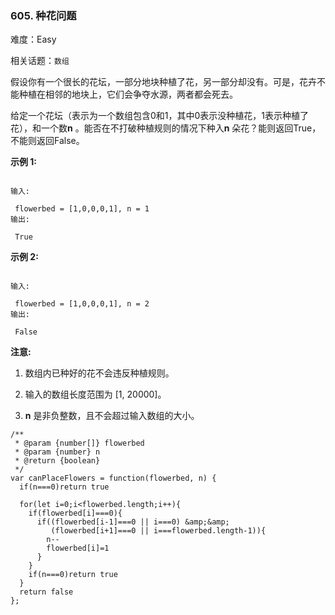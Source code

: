 ### 605. 种花问题

难度：Easy

相关话题：`数组`

假设你有一个很长的花坛，一部分地块种植了花，另一部分却没有。可是，花卉不能种植在相邻的地块上，它们会争夺水源，两者都会死去。



给定一个花坛（表示为一个数组包含0和1，其中0表示没种植花，1表示种植了花），和一个数**n** 。能否在不打破种植规则的情况下种入**n** 朵花？能则返回True，不能则返回False。



**示例 1:** 





```

输入:

 flowerbed = [1,0,0,0,1], n = 1
输出:

 True

```


**示例 2:** 





```

输入:

 flowerbed = [1,0,0,0,1], n = 2
输出:

 False

```


**注意:** 




1. 数组内已种好的花不会违反种植规则。

2. 输入的数组长度范围为 [1, 20000]。

3. **n**  是非负整数，且不会超过输入数组的大小。






```
/**
 * @param {number[]} flowerbed
 * @param {number} n
 * @return {boolean}
 */
var canPlaceFlowers = function(flowerbed, n) {
  if(n===0)return true

  for(let i=0;i<flowerbed.length;i++){
    if(flowerbed[i]===0){
      if((flowerbed[i-1]===0 || i===0) &amp;&amp;
         (flowerbed[i+1]===0 || i===flowerbed.length-1)){
        n--
        flowerbed[i]=1
      }
    }
    if(n===0)return true
  }
  return false
};



```

